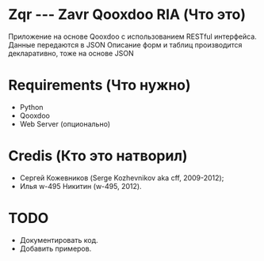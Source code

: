 # Zqr --- Zavr Qooxdoo RIA  (Что это)

Приложение на основе Qooxdoo
с использованием RESTful интерфейса.
Данные передаются в JSON
Описание форм и таблиц производится декларативно,
тоже на основе JSON

# Requirements (Что нужно)

* Python
* Qooxdoo
* Web Server (опционально)

# Credis (Кто это натворил)

* Сергей Кожевников (Serge Kozhevnikov aka cff, 2009-2012);
* Илья w-495 Никитин (w-495, 2012).

# TODO
* Документировать код.
* Добавить примеров.
